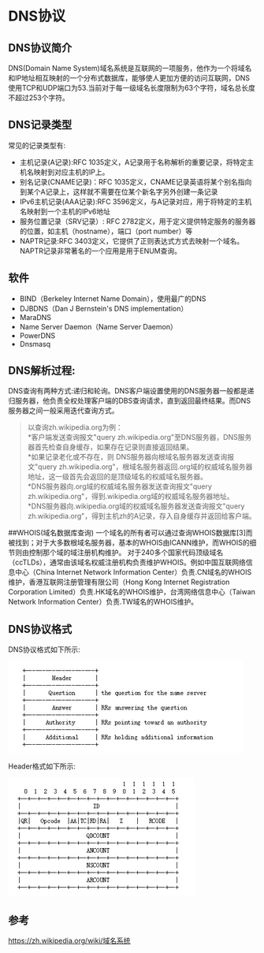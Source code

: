 # DNS协议
## DNS协议简介
DNS(Domain Name System)域名系统是互联网的一项服务，他作为一个将域名和IP地址相互映射的一个分布式数据库，能够使人更加方便的访问互联网，DNS使用TCP和UDP端口为53.当前对于每一级域名长度限制为63个字符，域名总长度不超过253个字符。<br/>
## DNS记录类型
常见的记录类型有: 

* 主机记录(A记录):RFC 1035定义，A记录用于名称解析的重要记录，将特定主机名映射到对应主机的IP上。
* 别名记录(CNAME记录)：RFC 1035定义，CNAME记录英语将某个别名指向到某个A记录上，这样就不需要在位某个新名字另外创建一条记录
* IPv6主机记录(AAA记录):RFC 3596定义，与A记录对应，用于将特定的主机名映射到一个主机的IPv6地址
* 服务位置记录（SRV记录）: RFC 2782定义，用于定义提供特定服务的服务器的位置，如主机（hostname），端口（port number）等
* NAPTR记录:RFC 3403定义，它提供了正则表达式方式去映射一个域名。NAPTR记录非常著名的一个应用是用于ENUM查询。

## 软件
* BIND（Berkeley Internet Name Domain），使用最广的DNS<br/>
* DJBDNS（Dan J Bernstein's DNS implementation）<br/>
* MaraDNS<br/>
* Name Server Daemon（Name Server Daemon）<br/>
* PowerDNS<br/>
* Dnsmasq<br/>

## DNS解析过程:
DNS查询有两种方式:递归和轮询。DNS客户端设置使用的DNS服务器一般都是递归服务器，他负责全权处理客户端的DBS查询请求，直到返回最终结果。而DNS服务器之间一般采用迭代查询方式。<br/>
>以查询zh.wikipedia.org为例：<br/>
*客户端发送查询报文"query zh.wikipedia.org"至DNS服务器，DNS服务器首先检查自身缓存，如果存在记录则直接返回结果。<br/>
*如果记录老化或不存在，则
DNS服务器向根域名服务器发送查询报文"query zh.wikipedia.org"，根域名服务器返回.org域的权威域名服务器地址，这一级首先会返回的是顶级域名的权威域名服务器。<br/>
*DNS服务器向.org域的权威域名服务器发送查询报文"query zh.wikipedia.org"，得到.wikipedia.org域的权威域名服务器地址。<br/>
*DNS服务器向.wikipedia.org域的权威域名服务器发送查询报文"query zh.wikipedia.org"，得到主机zh的A记录，存入自身缓存并返回给客户端。<br/>

##WHOIS(域名数据库查询)
一个域名的所有者可以通过查询WHOIS数据库[3]而被找到；对于大多数根域名服务器，基本的WHOIS由ICANN维护，而WHOIS的细节则由控制那个域的域注册机构维护。
对于240多个国家代码顶级域名（ccTLDs），通常由该域名权威注册机构负责维护WHOIS。例如中国互联网络信息中心（China Internet Network Information Center）负责.CN域名的WHOIS维护，香港互联网注册管理有限公司（Hong Kong Internet Registration Corporation Limited）负责.HK域名的WHOIS维护，台湾网络信息中心（Taiwan Network Information Center）负责.TW域名的WHOIS维护。
## DNS协议格式
DNS协议格式如下所示:<br/>

![DNS协议格式](img/DNSformat.jpg "DNS协议格式")<br/>

Header格式如下所示:<br/>

![DNS Header format](img/headerformat.jpg "Header format")<br/>

## 参考
https://zh.wikipedia.org/wiki/域名系统